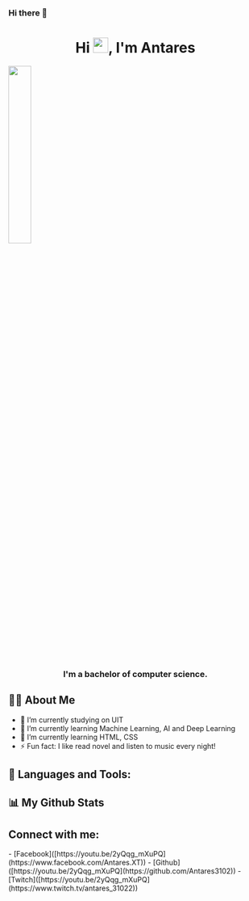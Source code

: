 ### Hi there 👋


<h1 align="center">Hi <img src="https://raw.githubusercontent.com/MartinHeinz/MartinHeinz/master/wave.gif" width="30px">, I'm Antares</h1>
<a href="#"><img width="30%" height="auto" src="http://store-images.s-microsoft.com/image/apps.20966.13599037783181022.b05b7adf-6b7a-44ae-9a70-9dc9370ea7e6.4cd88c60-6ff1-4b0f-aed6-8e2efa5629c1"/></a>
<h3 align="center">I'm a bachelor of computer science.</h3>

## 🙋‍♂️ About Me
- 🔭 I’m currently studying on UIT
- 🌱 I’m currently learning Machine Learning, AI and Deep Learning
- 🚀 I’m currently learning HTML, CSS
- ⚡ Fun fact: I like read novel and listen to music every night!


## 🚀 Languages and Tools:



## 📊 My Github Stats


## Connect with me:
<p align="left">
- [Facebook]([https://youtu.be/2yQqg_mXuPQ](https://www.facebook.com/Antares.XT))
- [Github]([https://youtu.be/2yQqg_mXuPQ](https://github.com/Antares3102))
- [Twitch]([https://youtu.be/2yQqg_mXuPQ](https://www.twitch.tv/antares_31022))


</p>

